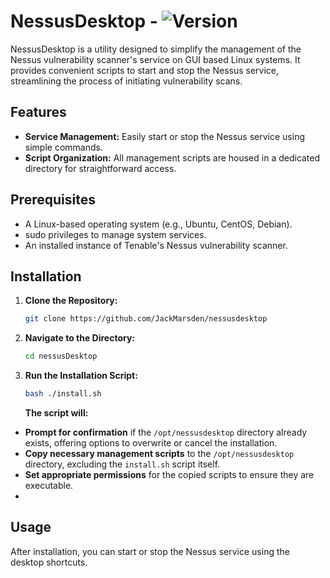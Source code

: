 # NessusDesktop - ![Version](https://img.shields.io/badge/version-1.0.0-blue)

NessusDesktop is a utility designed to simplify the management of the Nessus vulnerability scanner's service on GUI based Linux systems. It provides convenient scripts to start and stop the Nessus service, streamlining the process of initiating vulnerability scans.

## Features

- **Service Management:** Easily start or stop the Nessus service using simple commands.
- **Script Organization:** All management scripts are housed in a dedicated directory for straightforward access.

## Prerequisites

- A Linux-based operating system (e.g., Ubuntu, CentOS, Debian).
- sudo privileges to manage system services.
- An installed instance of Tenable's Nessus vulnerability scanner.

## Installation

1. **Clone the Repository:**

   ```bash
   git clone https://github.com/JackMarsden/nessusdesktop
   ```
2. **Navigate to the Directory:**

   ```bash
   cd nessusDesktop
   ```
3. **Run the Installation Script:**

   ```bash
   bash ./install.sh
   ```
   **The script will:**

- **Prompt for confirmation** if the `/opt/nessusdesktop` directory already exists, offering options to overwrite or cancel the installation.
- **Copy necessary management scripts** to the `/opt/nessusdesktop` directory, excluding the `install.sh` script itself.
- **Set appropriate permissions** for the copied scripts to ensure they are executable.
- 
## Usage

After installation, you can start or stop the Nessus service using the desktop shortcuts.
